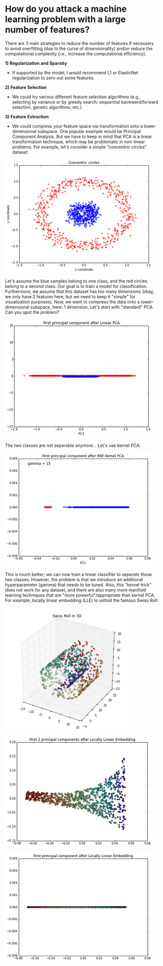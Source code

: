 # How do you attack a machine learning problem with a large number of features?


There are 3 main strategies to reduce the number of features if necessary to avoid overfitting (due to the curse of dimensionality) and/or reduce the computational complexity (i.e., increase the computational efficiency).


**1) Regularization and Sparsity**

- If supported by the model, I would recommend L1 or ElasticNet regularization to zero-out some features.


**2) Feature Selection**

- We could try various different feature selection algorithms (e.g., selecting by variance or by greedy search: sequential backward/forward selection, genetic algorithms, etc.)


**3) Feature Extraction**

- We could compress your feature space via transformation onto a lower-dimensional subspace. One popular example would be Principal Component Analysis. But we have to keep in mind that PCA is a linear transformation technique, which may be problematic in non-linear problems. For example, let's consider a simple "concentric circles" dataset:


![](./large-num-features/concentric-circles.png)

Let's assume the blue samples belong to one class, and the red circles belong to a second class. Our goal is to train a model for classification. Furthermore, we assume that this dataset has too many dimensions (okay, we only have 2 features here, but we need to keep it "simple" for visualization purposes). Now, we want to compress the data onto a lower-dimensional subspace, here: 1 dimension.
Let's start with "standard" PCA. Can you spot the problem?


![](./large-num-features/pca-pc1.png)


The two classes are not separable anymore...
Let's use kernel PCA:

![](./large-num-features/kpca-pc1.png)

This is much better; we can now train a linear classifier to separate those two classes. However, the problem is that we introduce an additional hyperparameter (gamma) that needs to be tuned. Also, this "kernel trick" does not work for any dataset, and there are also many more manifold learning techniques that are "more powerful"/appropriate than kernel PCA.
For example, locally linear embedding (LLE) to unfold the famous Swiss Roll:


![](./large-num-features/swiss-roll.png)


![](./large-num-features/lle1.png)


![](./large-num-features/lle2.png)   

